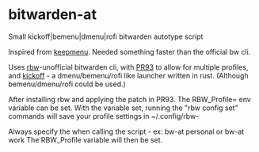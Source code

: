 # bitwarden-at
Small kickoff|bemenu|dmenu|rofi bitwarden autotype script

Inspired from [keepmenu](https://github.com/firecat53/keepmenu). Needed something faster than the official bw cli. 

Uses [rbw](https://github.com/doy/rbw)-unofficial bitwarden cli, with [PR93](https://github.com/doy/rbw/pull/93) to allow for multiple profiles, and [kickoff](https://github.com/j0ru/kickoff) - a dmenu/bemenu/rofi like launcher written in rust. (Although bemenu/dmenu/rofi could be used.)


After installing rbw and applying the patch in PR93. The RBW_Profile=<profileName> env variable can be set. 
With the variable set, running the "rbw config set" commands will save your profile settings in ~/.config/rbw-<profileName>

Always specify the <profileName> when calling the script - ex: bw-at personal or bw-at work
The RBW_Profile variable will then be set. 


